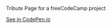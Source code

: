 Tribute Page for a freeCodeCamp project

[See in CodePen.io](https://codepen.io/dbsantiago/pen/NWRgxma)
